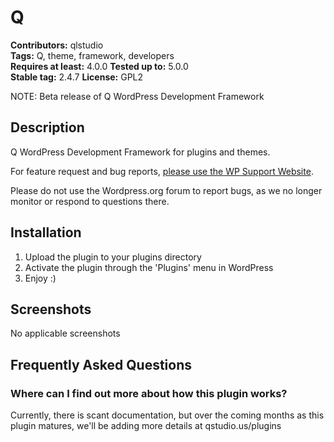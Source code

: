 # Q #
**Contributors:** qlstudio  
**Tags:** Q, theme, framework, developers   
**Requires at least:** 4.0.0 
**Tested up to:** 5.0.0  
**Stable tag:** 2.4.7
**License:** GPL2  

NOTE: Beta release of Q WordPress Development Framework

## Description ##

Q WordPress Development Framework for plugins and themes.

For feature request and bug reports, [please use the WP Support Website](http://www.wp-support.co/view/categories/q).

Please do not use the Wordpress.org forum to report bugs, as we no longer monitor or respond to questions there.

## Installation ##

1. Upload the plugin to your plugins directory
1. Activate the plugin through the 'Plugins' menu in WordPress
1. Enjoy :)

## Screenshots ##

No applicable screenshots

## Frequently Asked Questions ##

### Where can I find out more about how this plugin works? ###

Currently, there is scant documentation, but over the coming months as this plugin matures, we'll be adding more details at qstudio.us/plugins